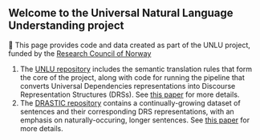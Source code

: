 ## Welcome to the Universal Natural Language Understanding project

🔬 This page provides code and data created as part of the UNLU project, funded by the [Research Council of Norway](https://prosjektbanken.forskningsradet.no/en/project/FORISS/300495?Kilde=FORISS&distribution=Ar&chart=bar&calcType=funding&Sprak=no&sortBy=date&sortOrder=desc&resultCount=30&offset=0&TemaEmne.2=eVitenskap)

1. The [UNLU repository](https://github.com/Universal-NLU/UNLU) includes the semantic translation rules that form the core of the project, along with code for running the pipeline that converts Universal Dependencies representations into Discourse Representation Structures (DRSs). See [this paper](https://aclanthology.org/2023.udw-1.6.pdf) for more details.
2. The [DRASTIC repository](https://github.com/Universal-NLU/DRASTIC) contains a continually-growing dataset of sentences and their corresponding DRS representations, with an emphasis on naturally-occuring, longer sentences. See [this paper](https://aclanthology.org/2023.dmr-1.9.pdf) for more details.
